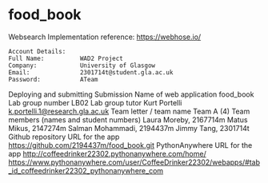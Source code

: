 # food_book

Websearch Implementation
	reference:
	https://webhose.io/
	
	Account Details:
	Full Name: 			WAD2 Project
	Company: 			University of Glasgow
	Email: 				2301714t@student.gla.ac.uk
	Password: 			ATeam

Deploying and submitting
	Submission
		Name of web application
            food_book 
		Lab group number
            LB02
		Lab group tutor
            Kurt Portelli
            k.portelli.1@research.gla.ac.uk
		Team letter / team name
            Team A (4)
		Team members (names and student numbers)
            Laura Moreby, 2167714m
			Matus Mikus, 2147274m
			Salman Mohammadi, 2194437m
			Jimmy Tang, 2301714t
		Github repository URL for the app
		    https://github.com/2194437m/food_book.git
        PythonAnywhere URL for the app
            http://coffeedrinker22302.pythonanywhere.com/home/
            https://www.pythonanywhere.com/user/CoffeeDrinker22302/webapps/#tab_id_coffeedrinker22302_pythonanywhere_com
